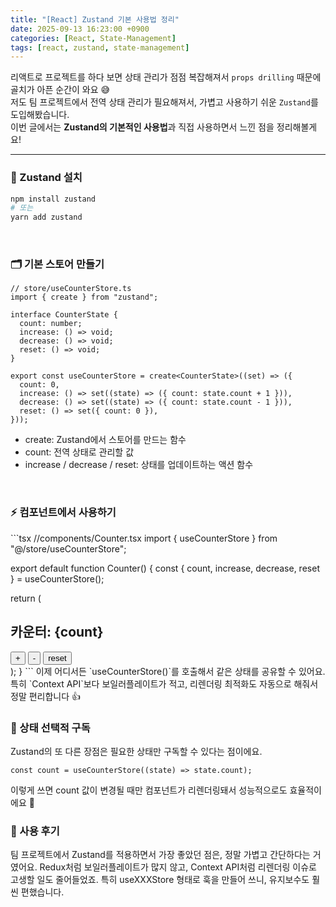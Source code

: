 ```yaml
---
title: "[React] Zustand 기본 사용법 정리"
date: 2025-09-13 16:23:00 +0900
categories: [React, State-Management]
tags: [react, zustand, state-management]
---
```


리액트로 프로젝트를 하다 보면 상태 관리가 점점 복잡해져서 `props drilling` 때문에 골치가 아픈 순간이 와요 😅  
저도 팀 프로젝트에서 전역 상태 관리가 필요해져서, 가볍고 사용하기 쉬운 `Zustand`를 도입해봤습니다.  
이번 글에서는 **Zustand의 기본적인 사용법**과 직접 사용하면서 느낀 점을 정리해볼게요!

---

### 🧩 Zustand 설치

```bash
npm install zustand
# 또는
yarn add zustand
```

<br/>

<h3><b>🗂️ 기본 스토어 만들기</b></h3>

```tsx
// store/useCounterStore.ts
import { create } from "zustand";

interface CounterState {
  count: number;
  increase: () => void;
  decrease: () => void;
  reset: () => void;
}

export const useCounterStore = create<CounterState>((set) => ({
  count: 0,
  increase: () => set((state) => ({ count: state.count + 1 })),
  decrease: () => set((state) => ({ count: state.count - 1 })),
  reset: () => set({ count: 0 }),
}));
```

<ul>
    <li>create: Zustand에서 스토어를 만드는 함수</li>
    <li>count: 전역 상태로 관리할 값</li>
    <li>increase / decrease / reset: 상태를 업데이트하는 액션 함수</li>
</ul>

<br/>

<h3><b>⚡ 컴포넌트에서 사용하기</b></h3>
```tsx
//components/Counter.tsx
import { useCounterStore } from "@/store/useCounterStore";

export default function Counter() {
const { count, increase, decrease, reset } = useCounterStore();

return (

<div className="flex flex-col items-center gap-3 p-4">
    <h2 className="text-xl font-bold">카운터: {count}</h2>
    <div className="flex gap-2">
        <button
            onClick={increase}
            className="rounded-lg bg-blue-500 px-4 py-2 text-white"
            > +
        </button>
        <button
            onClick={decrease}
            className="rounded-lg bg-red-500 px-4 py-2 text-white"
            > -
        </button>
        <button
            onClick={reset}
            className="rounded-lg bg-gray-500 px-4 py-2 text-white"
            >
        reset
        </button>
    </div>
</div>
);
}
```
이제 어디서든 `useCounterStore()`를 호출해서 같은 상태를 공유할 수 있어요.
특히 `Context API`보다 보일러플레이트가 적고, 리렌더링 최적화도 자동으로 해줘서 정말 편리합니다 👍

<br/>

<h3><b>🔑 상태 선택적 구독</b></h3>
Zustand의 또 다른 장점은 필요한 상태만 구독할 수 있다는 점이에요.

```tsx
const count = useCounterStore((state) => state.count);
```

이렇게 쓰면 count 값이 변경될 때만 컴포넌트가 리렌더링돼서 성능적으로도 효율적이에요 🚀

<h3><b>📝 사용 후기</b></h3>
팀 프로젝트에서 Zustand를 적용하면서 가장 좋았던 점은, 정말 가볍고 간단하다는 거였어요.
Redux처럼 보일러플레이트가 많지 않고, Context API처럼 리렌더링 이슈로 고생할 일도 줄어들었죠.
특히 useXXXStore 형태로 훅을 만들어 쓰니, 유지보수도 훨씬 편했습니다.

